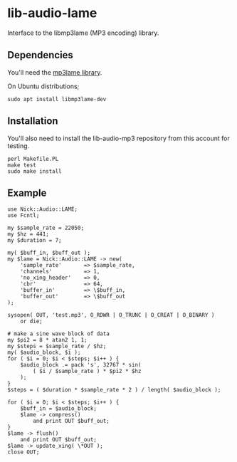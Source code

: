 # lib-audio-lame

Interface to the libmp3lame (MP3 encoding) library.

## Dependencies

You'll need the [mp3lame library](http://lame.sourceforge.net/).

On Ubuntu distributions;

    sudo apt install libmp3lame-dev

## Installation

You'll also need to install the lib-audio-mp3 repository from this account for testing.

    perl Makefile.PL
    make test
    sudo make install

## Example

    use Nick::Audio::LAME;
    use Fcntl;

    my $sample_rate = 22050;
    my $hz = 441;
    my $duration = 7;

    my( $buff_in, $buff_out );
    my $lame = Nick::Audio::LAME -> new(
        'sample_rate'       => $sample_rate,
        'channels'          => 1,
        'no_xing_header'    => 0,
        'cbr'               => 64,
        'buffer_in'         => \$buff_in,
        'buffer_out'        => \$buff_out
    );

    sysopen( OUT, 'test.mp3', O_RDWR | O_TRUNC | O_CREAT | O_BINARY )
        or die;

    # make a sine wave block of data
    my $pi2 = 8 * atan2 1, 1;
    my $steps = $sample_rate / $hz;
    my( $audio_block, $i );
    for ( $i = 0; $i < $steps; $i++ ) {
        $audio_block .= pack 's', 32767 * sin(
            ( $i / $sample_rate ) * $pi2 * $hz
        );
    }
    $steps = ( $duration * $sample_rate * 2 ) / length( $audio_block );

    for ( $i = 0; $i < $steps; $i++ ) {
        $buff_in = $audio_block;
        $lame -> compress()
            and print OUT $buff_out;
    }
    $lame -> flush()
        and print OUT $buff_out;
    $lame -> update_xing( \*OUT );
    close OUT;
